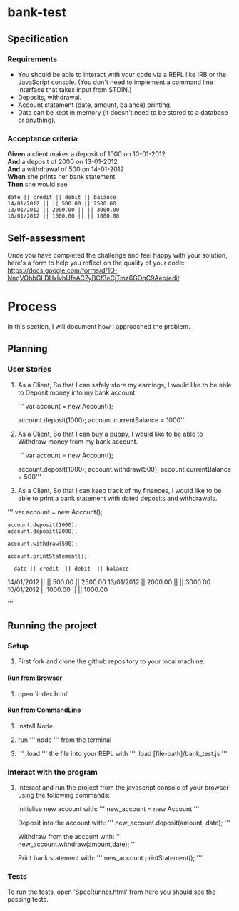 # bank-test

## Specification

### Requirements

* You should be able to interact with your code via a REPL like IRB or the JavaScript console.  (You don't need to implement a command line interface that takes input from STDIN.)
* Deposits, withdrawal.
* Account statement (date, amount, balance) printing.
* Data can be kept in memory (it doesn't need to be stored to a database or anything).

### Acceptance criteria

**Given** a client makes a deposit of 1000 on 10-01-2012  
**And** a deposit of 2000 on 13-01-2012  
**And** a withdrawal of 500 on 14-01-2012  
**When** she prints her bank statement  
**Then** she would see

```
date || credit || debit || balance
14/01/2012 || || 500.00 || 2500.00
13/01/2012 || 2000.00 || || 3000.00
10/01/2012 || 1000.00 || || 1000.00
```

## Self-assessment

Once you have completed the challenge and feel happy with your solution, here's a form to help you reflect on the quality of your code: https://docs.google.com/forms/d/1Q-NnqVObbGLDHxlvbUfeAC7yBCf3eCjTmz6GOqC9Aeo/edit

# Process

In this section, I will document how I approached the problem.

## Planning

### User Stories

1. As a Client, So that I can safely store my earnings, I would like to be able to Deposit money into my bank account

    ''' var account = new Account();

    account.deposit(1000); 
    account.currentBalance = 1000'''

2. As a Client, So that I can buy a puppy, I would like to be able to Withdraw money from my bank account.

    ''' var account = new Account();

    account.deposit(1000); 
    account.withdraw(500); 
    account.currentBalance = 500'''



4. As a Client, So that I can keep track of my finances, I would like to be able to print a bank statement with dated deposits and withdrawals. 

''' var account = new Account();

    account.deposit(1000);
    account.deposit(2000);

    account.withdraw(500); 

    account.printStatement();

      date || credit  || debit  || balance
14/01/2012 ||         || 500.00 || 2500.00
13/01/2012 || 2000.00 ||        || 3000.00
10/01/2012 || 1000.00 ||        || 1000.00

'''

## Running the project

### Setup 

1. First fork and clone the github repository to your local machine. 

#### Run from Browser

1. open 'index.html' 

#### Run from CommandLine

1. install Node

2. run ''' node ''' from the terminal

3. ''' .load ''' the file into your REPL with ''' .load [file-path]/bank_test.js ''' 

### Interact with the program

1. Interact and run the project from the javascript console of your browser using the following commands:

    Initialise new account with:
    ''' new_account = new Account '''

    Deposit into the account with:
    ''' new_account.deposit(amount, date); '''

    Withdraw from the account with:
    ''' new_account.withdraw(amount,date); '''

    Print bank statement with:
    ''' new_account.printStatement(); '''

### Tests

To run the tests, open 'SpecRunner.html' from here you should see the passing tests. 